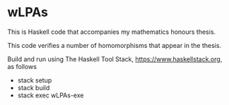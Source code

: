 # wLPAs

This is Haskell code that accompanies my mathematics honours thesis.

This code verifies a number of homomorphisms that appear in the thesis.

Build and run using The Haskell Tool Stack, <https://www.haskellstack.org>, as follows

* stack setup
* stack build
* stack exec wLPAs-exe